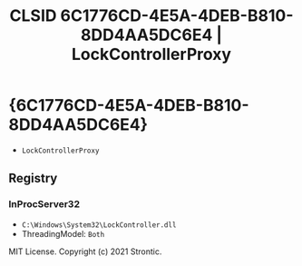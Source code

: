 ﻿---
title: "CLSID 6C1776CD-4E5A-4DEB-B810-8DD4AA5DC6E4 | LockControllerProxy"
excerpt: What is COM-Object CLSID 6C1776CD-4E5A-4DEB-B810-8DD4AA5DC6E4?
---

# {6C1776CD-4E5A-4DEB-B810-8DD4AA5DC6E4}

* `LockControllerProxy`

## Registry


### InProcServer32

* `C:\Windows\System32\LockController.dll`
* ThreadingModel: `Both`

MIT License. Copyright (c) 2021 Strontic.


